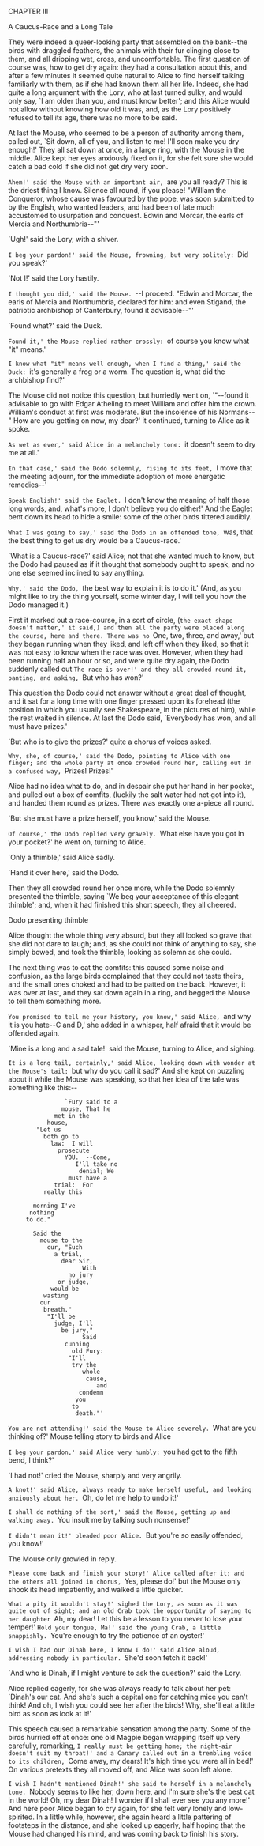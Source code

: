 CHAPTER III

A Caucus-Race and a Long Tale

They were indeed a queer-looking party that assembled on the bank--the birds with draggled feathers, the animals with their fur clinging close to them, and all dripping wet, cross, and uncomfortable.
The first question of course was, how to get dry again: they had a consultation about this, and after a few minutes it seemed quite natural to Alice to find herself talking familiarly with them, as if she had known them all her life. Indeed, she had quite a long argument with the Lory, who at last turned sulky, and would only say, `I am older than you, and must know better'; and this Alice would not allow without knowing how old it was, and, as the Lory positively refused to tell its age, there was no more to be said.

At last the Mouse, who seemed to be a person of authority among them, called out, `Sit down, all of you, and listen to me! I'll soon make you dry enough!' They all sat down at once, in a large ring, with the Mouse in the middle. Alice kept her eyes anxiously fixed on it, for she felt sure she would catch a bad cold if she did not get dry very soon.

`Ahem!' said the Mouse with an important air, `are you all ready? This is the driest thing I know. Silence all round, if you please! "William the Conqueror, whose cause was favoured by the pope, was soon submitted to by the English, who wanted leaders, and had been of late much accustomed to usurpation and conquest. Edwin and Morcar, the earls of Mercia and Northumbria--"'

`Ugh!' said the Lory, with a shiver.

`I beg your pardon!' said the Mouse, frowning, but very politely: `Did you speak?'

`Not I!' said the Lory hastily.

`I thought you did,' said the Mouse. `--I proceed. "Edwin and Morcar, the earls of Mercia and Northumbria, declared for him: and even Stigand, the patriotic archbishop of Canterbury, found it advisable--"'

`Found what?' said the Duck.

`Found it,' the Mouse replied rather crossly: `of course you know what "it" means.'

`I know what "it" means well enough, when I find a thing,' said the Duck: `it's generally a frog or a worm. The question is, what did the archbishop find?'

The Mouse did not notice this question, but hurriedly went on, `"--found it advisable to go with Edgar Atheling to meet William and offer him the crown. William's conduct at first was moderate. But the insolence of his Normans--" How are you getting on now, my dear?' it continued, turning to Alice as it spoke.

`As wet as ever,' said Alice in a melancholy tone: `it doesn't seem to dry me at all.'

`In that case,' said the Dodo solemnly, rising to its feet, `I move that the meeting adjourn, for the immediate adoption of more energetic remedies--'

`Speak English!' said the Eaglet. `I don't know the meaning of half those long words, and, what's more, I don't believe you do either!' And the Eaglet bent down its head to hide a smile: some of the other birds tittered audibly.

`What I was going to say,' said the Dodo in an offended tone, `was, that the best thing to get us dry would be a Caucus-race.'

`What is a Caucus-race?' said Alice; not that she wanted much to know, but the Dodo had paused as if it thought that somebody ought to speak, and no one else seemed inclined to say anything.

`Why,' said the Dodo, `the best way to explain it is to do it.' (And, as you might like to try the thing yourself, some winter day, I will tell you how the Dodo managed it.)

First it marked out a race-course, in a sort of circle, (`the exact shape doesn't matter,' it said,) and then all the party were placed along the course, here and there. There was no `One, two, three, and away,' but they began running when they liked, and left off when they liked, so that it was not easy to know when the race was over. However, when they had been running half an hour or so, and were quite dry again, the Dodo suddenly called out `The race is over!' and they all crowded round it, panting, and asking, `But who has won?'

This question the Dodo could not answer without a great deal of thought, and it sat for a long time with one finger pressed upon its forehead (the position in which you usually see Shakespeare, in the pictures of him), while the rest waited in silence. At last the Dodo said, `Everybody has won, and all must have prizes.'

`But who is to give the prizes?' quite a chorus of voices asked.

`Why, she, of course,' said the Dodo, pointing to Alice with one finger; and the whole party at once crowded round her, calling out in a confused way, `Prizes! Prizes!'

Alice had no idea what to do, and in despair she put her hand in her pocket, and pulled out a box of comfits, (luckily the salt water had not got into it), and handed them round as prizes. There was exactly one a-piece all round.

`But she must have a prize herself, you know,' said the Mouse.

`Of course,' the Dodo replied very gravely. `What else have you got in your pocket?' he went on, turning to Alice.

`Only a thimble,' said Alice sadly.

`Hand it over here,' said the Dodo.

Then they all crowded round her once more, while the Dodo solemnly presented the thimble, saying `We beg your acceptance of this elegant thimble'; and, when it had finished this short speech, they all cheered.

 Dodo presenting thimble

Alice thought the whole thing very absurd, but they all looked so grave that she did not dare to laugh; and, as she could not think of anything to say, she simply bowed, and took the thimble, looking as solemn as she could.

The next thing was to eat the comfits: this caused some noise and confusion, as the large birds complained that they could not taste theirs, and the small ones choked and had to be patted on the back. However, it was over at last, and they sat down again in a ring, and begged the Mouse to tell them something more.

`You promised to tell me your history, you know,' said Alice, `and why it is you hate--C and D,' she added in a whisper, half afraid that it would be offended again.

`Mine is a long and a sad tale!' said the Mouse, turning to Alice, and sighing.

`It is a long tail, certainly,' said Alice, looking down with wonder at the Mouse's tail; `but why do you call it sad?' And she kept on puzzling about it while the Mouse was speaking, so that her idea of the tale was something like this:--

                    `Fury said to a
                   mouse, That he
                 met in the
               house,
            "Let us
              both go to
                law:  I will
                  prosecute
                    YOU.  --Come,
                       I'll take no
                        denial; We
                     must have a
                 trial:  For
              really this

           morning I've
          nothing
         to do."

           Said the
             mouse to the
               cur, "Such
                 a trial,
                   dear Sir,
                         With
                     no jury
                  or judge,
                would be
              wasting
             our
              breath."
               "I'll be
                 judge, I'll
                   be jury,"
                         Said
                    cunning
                      old Fury:
                     "I'll
                      try the
                         whole
                          cause,
                             and
                        condemn
                       you
                      to
                       death."'
`You are not attending!' said the Mouse to Alice severely. `What are you thinking of?'
 Mouse telling story to birds and Alice

`I beg your pardon,' said Alice very humbly: `you had got to the fifth bend, I think?'

`I had not!' cried the Mouse, sharply and very angrily.

`A knot!' said Alice, always ready to make herself useful, and looking anxiously about her. `Oh, do let me help to undo it!'

`I shall do nothing of the sort,' said the Mouse, getting up and walking away. `You insult me by talking such nonsense!'

`I didn't mean it!' pleaded poor Alice. `But you're so easily offended, you know!'

The Mouse only growled in reply.

`Please come back and finish your story!' Alice called after it; and the others all joined in chorus, `Yes, please do!' but the Mouse only shook its head impatiently, and walked a little quicker.

`What a pity it wouldn't stay!' sighed the Lory, as soon as it was quite out of sight; and an old Crab took the opportunity of saying to her daughter `Ah, my dear! Let this be a lesson to you never to lose your temper!' `Hold your tongue, Ma!' said the young Crab, a little snappishly. `You're enough to try the patience of an oyster!'

`I wish I had our Dinah here, I know I do!' said Alice aloud, addressing nobody in particular. `She'd soon fetch it back!'

`And who is Dinah, if I might venture to ask the question?' said the Lory.

Alice replied eagerly, for she was always ready to talk about her pet: `Dinah's our cat. And she's such a capital one for catching mice you can't think! And oh, I wish you could see her after the birds! Why, she'll eat a little bird as soon as look at it!'

This speech caused a remarkable sensation among the party. Some of the birds hurried off at once: one old Magpie began wrapping itself up very carefully, remarking, `I really must be getting home; the night-air doesn't suit my throat!' and a Canary called out in a trembling voice to its children, `Come away, my dears! It's high time you were all in bed!' On various pretexts they all moved off, and Alice was soon left alone.

`I wish I hadn't mentioned Dinah!' she said to herself in a melancholy tone. `Nobody seems to like her, down here, and I'm sure she's the best cat in the world! Oh, my dear Dinah! I wonder if I shall ever see you any more!' And here poor Alice began to cry again, for she felt very lonely and low-spirited. In a little while, however, she again heard a little pattering of footsteps in the distance, and she looked up eagerly, half hoping that the Mouse had changed his mind, and was coming back to finish his story.
